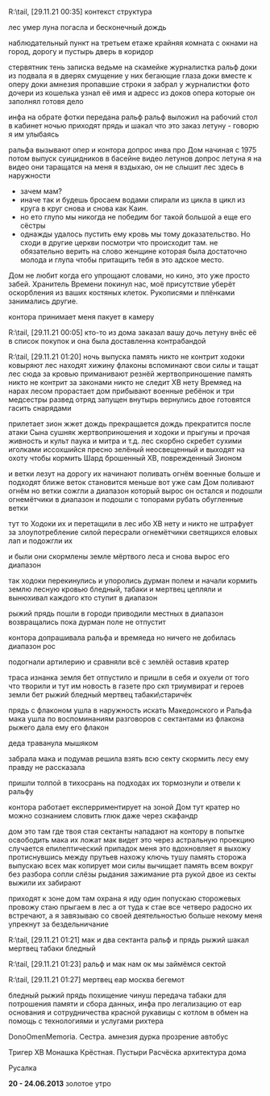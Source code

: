 R:\tail, [29.11.21 00:35] контекст структура

лес умер луна погасла и бесконечный дождь

наблюдательный пункт на третьем етаже
крайняя комната с окнами на город, дорогу и пустырь
дверь в коридор

стервятник тень записка ведьме на скамейке
журналистка ральф доки из подвала я в дверях смущение у них бегающие глаза
доки
вместе к оперу доки амнезия пропавшие строки
я забрал у журналистки фото дочери из кошелька узнал её имя и адресс из доков опера которые он заполнял готовя дело

инфа на обрате фотки передана ральф ральф выложил на рабочий стол
в кабинет ночью приходят прядь и шакал
что это заказ летуну - говорю я им улыбаясь

ральфа вызывают
опер и контора
допрос
инва про Дом начиная с 1975 потом выпуск суицидников в басейне
видео летунов допрос летуна
я на видео
они таращатся на меня
я вздыхаю,
он не слышит лес здесь в наружности


- зачем мам?
- иначе так и будешь бросаем водами спирали из цикла в цикл из круга в круг снова и снова как Каин.
- но ето глупо мы никогда не победим бог такой большой а еще его сёстры
- однажды удалось пустить ему кровь мы тому доказательство. Но сходи в другие церкви посмотри что происходит там. не обязательно верить на слово женщине которая была достаточно молода и глупа чтобы притащить тебя в это адское место.

Дом не любит когда его упрощают словами, но кино, это уже просто забей.
Хранитель Времени покинул нас, моё присутствие уберёт оскорбления из ваших костяных клеток. Рукописями и плёнками занимались другие.

контора принимает меня пакует в камеру

R:\tail, [29.11.21 00:05]
кто-то из дома заказал вашу дочь летуну
внёс её в список покупок
и она была доставленна контрабандой


R:\tail, [29.11.21 01:20]
ночь выпуска
память никто не контрит
ходоки ковыряют лес находят хижину флаконы
вспоминают свои силы и тащат лес сюда за кровью приманивают
резнёй
жертвоприношение
память никто не контрит за законами никто не следит ХВ нету Времяед на нарах
лесом прорастает дом прибывают военные
ребёнок и три медсестры
развед отряд запущен внутырь вернулись двое
готовятся гасить снарядами

прилетает зион
жжет дождь прекращается
дождь прекратится после атаки Сына
сушняк
жертвоприношения и ходоки и прыгуны и прочая живность и культ паука и митра и т.д.
лес скорбно скребет сухими иголками иссохшийся пресно зелёный неосвещенный
и выходят на охоту чтобы кормить Шард брошенный ХВ, поврежденный Зионом

и ветки лезут на дорогу их начинают поливать огнём военные
больше и подходят ближе
веток становится меньше вот уже сам Дом поливают огнём
но ветки сожгли а диапазон который вырос он остался
и подошли огнемётчики в диапазон
и подошли с топорами рубать обугленные ветки

тут то Ходоки их и перетащили в лес ибо ХВ нету и никто не штрафует за злоупотребление силой
пересрали огнемётчики светящихся еловых лап и подожгли их

и были они скормлены земле мёртвого леса и снова вырос его диапазон

так ходоки перекинулись и упоролись дурман полем и начали кормить землю лесную кровью бледный, табаки и мертвец цепляли и вынюхивал каждого кто ступит в диапазон

рыжий прядь пошли в городи приводили местных в диапазон
возвращались пока дурман поле не отпустит

контора допрашивала ральфа и времяеда но ничего не добилась
диапазон рос

подогнали артилерию и сравняли всё с землёй оставив кратер

траса изнанка земля бет отпустило и пришли в себя и охуели от того что творили
и тут им новость в газете про скп триумвират и героев земли бет
рыжий бледный мертвец табаки\старичёк

прядь с флаконом ушла в наружность искать Македонского и Ральфа
мака ушла по воспоминаниям разговоров с сектантами из флакона рыжего
дала ему его флакон

деда траванула мышяком

забрала мака и подумав решила взять всю секту скормить лесу
ему правду не рассказала

пришли толпой в тихосрань
на подходах их тормознули
и отвели к ральфу

контора работает експерриментирует на зоной Дом
тут кратер но можно сознанием словить глюк даже через скафандр

дом это там где твоя стая
сектанты нападают на контору в попытке освободить мака
их ложат мак видет это через астральную проекцию
случается епилептический припадок
меня это вдохновляет я выхожу протиснувшись между прутьев
нахожу ключь тушу память сторожа
выпускаю всех
мак копирует мои силы
вычищает память всем вокруг без разбора сопли слёзы рыдания зажимание рта рукой
двое из секты выжили их забирают

приходят к зоне дом там охрана
я иду один попускаю сторожевых
провожу стаю
прыгаем в лес а от туда к стае все четверо радосно их встречают, а я завязываю со своей деятельностью
больше некому меня упрекнут за бездельничание

R:\tail, [29.11.21 01:21]
мак и два сектанта
ральф и прядь
рыжий шакал мертвец табаки бледный

R:\tail, [29.11.21 01:23]
ральф и мак нам ок мы займёмся сектой

R:\tail, [29.11.21 01:27]
мертвец
еар москва бегемот

бледный рыжий прядь
похищение чинуш передача табаки для потрошения памяти и сбора данных, инфа про легализацию от еар основания и сотрудничества красной рукавицы с котлом в обмен на помощь с технологиями и услугами рихтера

DonoOmenMemoria. Cестра.
    амнезия дурка прозрение автобус

Тригер ХВ Монашка Крёстная.
    Пустыри
    Расчёска
    архитектура дома

Русалка

**20 - 24.06.2013** золотое утро
